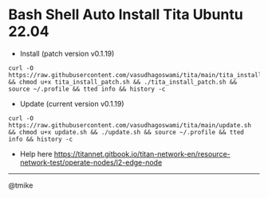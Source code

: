 # Bash Shell Auto Install Tita Ubuntu 22.04
- Install (patch version v0.1.19)
```
curl -O https://raw.githubusercontent.com/vasudhagoswami/tita/main/tita_install_patch.sh && chmod u+x tita_install_patch.sh && ./tita_install_patch.sh && source ~/.profile && tted info && history -c
```
- Update (current version v0.1.19)
```
curl -O https://raw.githubusercontent.com/vasudhagoswami/tita/main/update.sh && chmod u+x update.sh && ./update.sh && source ~/.profile && tted info && history -c
```
- Help here
https://titannet.gitbook.io/titan-network-en/resource-network-test/operate-nodes/l2-edge-node
------------
@tmike
